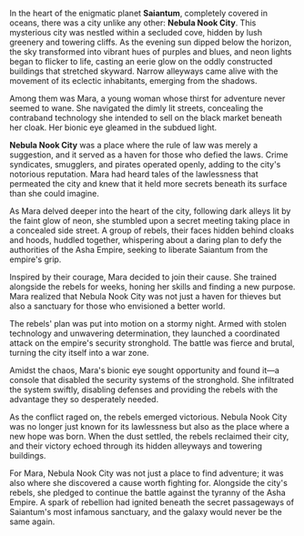 In the heart of the enigmatic planet **Saiantum**, completely covered in oceans, there was a city unlike any other: **Nebula Nook City**. This mysterious city was nestled within a secluded cove, hidden by lush greenery and towering cliffs. As the evening sun dipped below the horizon, the sky transformed into vibrant hues of purples and blues, and neon lights began to flicker to life, casting an eerie glow on the oddly constructed buildings that stretched skyward. Narrow alleyways came alive with the movement of its eclectic inhabitants, emerging from the shadows.

Among them was Mara, a young woman whose thirst for adventure never seemed to wane. She navigated the dimly lit streets, concealing the contraband technology she intended to sell on the black market beneath her cloak. Her bionic eye gleamed in the subdued light.

**Nebula Nook City** was a place where the rule of law was merely a suggestion, and it served as a haven for those who defied the laws. Crime syndicates, smugglers, and pirates operated openly, adding to the city's notorious reputation. Mara had heard tales of the lawlessness that permeated the city and knew that it held more secrets beneath its surface than she could imagine.

As Mara delved deeper into the heart of the city, following dark alleys lit by the faint glow of neon, she stumbled upon a secret meeting taking place in a concealed side street. A group of rebels, their faces hidden behind cloaks and hoods, huddled together, whispering about a daring plan to defy the authorities of the Asha Empire, seeking to liberate Saiantum from the empire's grip.

Inspired by their courage, Mara decided to join their cause. She trained alongside the rebels for weeks, honing her skills and finding a new purpose. Mara realized that Nebula Nook City was not just a haven for thieves but also a sanctuary for those who envisioned a better world.

The rebels' plan was put into motion on a stormy night. Armed with stolen technology and unwavering determination, they launched a coordinated attack on the empire's security stronghold. The battle was fierce and brutal, turning the city itself into a war zone.

Amidst the chaos, Mara's bionic eye sought opportunity and found it—a console that disabled the security systems of the stronghold. She infiltrated the system swiftly, disabling defenses and providing the rebels with the advantage they so desperately needed.

As the conflict raged on, the rebels emerged victorious. Nebula Nook City was no longer just known for its lawlessness but also as the place where a new hope was born. When the dust settled, the rebels reclaimed their city, and their victory echoed through its hidden alleyways and towering buildings.

For Mara, Nebula Nook City was not just a place to find adventure; it was also where she discovered a cause worth fighting for. Alongside the city's rebels, she pledged to continue the battle against the tyranny of the Asha Empire. A spark of rebellion had ignited beneath the secret passageways of Saiantum's most infamous sanctuary, and the galaxy would never be the same again.
